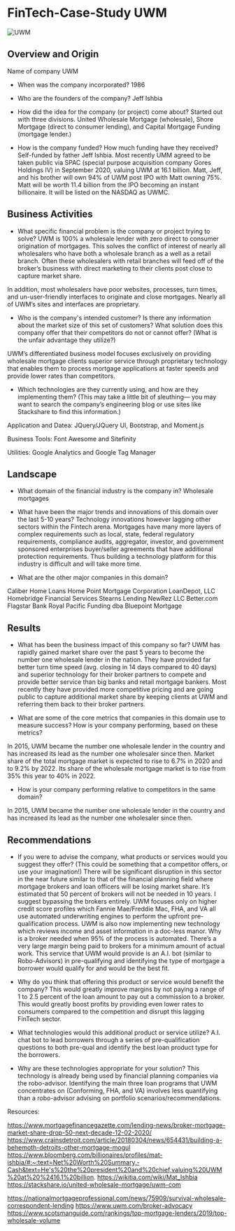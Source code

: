 # FinTech-Case-Study UWM
![UWM](https://www.housingwire.com/wp-content/uploads/2020/09/UWM-1.jpg)

## Overview and Origin

Name of company   UWM

* When was the company incorporated?  1986

* Who are the founders of the company?  Jeff Ishbia

* How did the idea for the company (or project) come about?  Started out with three divisions.  United Wholesale Mortgage (wholesale), Shore Mortgage (direct to consumer lending), and Capital Mortgage Funding (mortgage lender.)

* How is the company funded? How much funding have they received? Self-funded by father Jeff Ishbia. Most recently UMM agreed to be taken public via SPAC (special purpose acquisition company Gores Holdings IV) in September 2020, valuing UWM at 16.1 billion.  Matt, Jeff, and his brother will own 94% of UWM post IPO with Matt owning 75%.  Matt will be worth 11.4 billion from the IPO becoming an instant billionaire.  It will be listed on the NASDAQ as UWMC.  


## Business Activities

* What specific financial problem is the company or project trying to solve?  UWM is 100% a wholesale lender with zero direct to consumer origination of mortgages.  This solves the conflict of interest of nearly all wholesalers who have both a wholesale branch as a well as a retail branch.  Often these wholesalers with retail branches will feed off of the broker’s business with direct marketing to their clients post close to capture market share.

In addition, most wholesalers have poor websites, processes, turn times, and un-user-friendly interfaces to originate and close mortgages.  Nearly all of UWM’s sites and interfaces are proprietary.   

* Who is the company's intended customer?  Is there any information about the market size of this set of customers?
What solution does this company offer that their competitors do not or cannot offer? (What is the unfair advantage they utilize?)

UWM’s differentiated business model focuses exclusively on providing wholesale mortgage clients superior service through proprietary technology that enables them to process mortgage applications at faster speeds and provide lower rates than competitors.

* Which technologies are they currently using, and how are they implementing them? (This may take a little bit of sleuthing–– you may want to search the company’s engineering blog or use sites like Stackshare to find this information.)

Application and Datea:  JQuery/JQuery UI, Bootstrap, and Moment.js

Business Tools:  Font Awesome and Sitefinity

Utilities:  Google Analytics and Google Tag Manager

## Landscape

* What domain of the financial industry is the company in?   Wholesale mortgages

* What have been the major trends and innovations of this domain over the last 5-10 years?  Technology innovations however lagging other sectors within the Fintech arena.  Mortgages have many more layers of complex requirements such as local, state, federal regulatory requirements, compliance audits, aggregator, investor, and government sponsored enterprises buyer/seller agreements that have additional protection requirements.   Thus building a technology platform for this industry is difficult and will take more time. 

* What are the other major companies in this domain?

Caliber Home Loans
Home Point Mortgage Corporation
LoanDepot, LLC
Homebridge Financial Services
Stearns Lending
NewRez LLC
Better.com
Flagstar Bank
Royal Pacific Funding dba Bluepoint Mortgage


## Results

* What has been the business impact of this company so far?  UWM has rapidly gained market share over the past 5 years to become the number one wholesale lender in the nation.  They have provided far better turn time speed (avg. closing in 14 days compared to 40 days) and superior technology for their broker partners to compete and provide better service than big banks and retail mortgage bankers.  Most recently they have provided more competitive pricing and are going public to capture additional market share by keeping clients at UWM and referring them back to their broker partners.  


* What are some of the core metrics that companies in this domain use to measure success? How is your company performing, based on these metrics?  

 In 2015, UWM became the number one wholesale lender in the country and has increased its lead as the number one wholesaler since then.  Market share of the total mortgage market is expected to rise to 6.7% in 2020 and to 9.2% by 2022.  Its share of the wholesale mortgage market is to rise from 35% this year to 40% in 2022.  


* How is your company performing relative to competitors in the same domain?   

In 2015, UWM became the number one wholesale lender in the country and has increased its lead as the number one wholesaler since then.  


## Recommendations

* If you were to advise the company, what products or services would you suggest they offer? (This could be something that a competitor offers, or use your imagination!)   There will be significant disruption in this sector in the near future similar to that of the financial planning field where mortgage brokers and loan officers will be losing market share.  It’s estimated that 50 percent of brokers will not be needed in 10 years.  I suggest bypassing the brokers entirely. UWM focuses only on higher credit score profiles which Fannie Mae/Freddie Mac, FHA, and VA all use automated underwriting engines to perform the upfront pre-qualification process.  UWM is also now implementing new technology which reviews income and asset information in a doc-less manor.  Why is a broker needed when 95% of the process is automated.  There’s a very large margin being paid to brokers for a minimum amount of actual work.  This service that UWM would provide is an A.I. bot (similar to Robo-Advisors) in pre-qualifying and identifying the type of mortgage a borrower would qualify for and would be the best fit.   

* Why do you think that offering this product or service would benefit the company?  This would greatly improve margins by not paying a range of 1 to 2.5 percent of the loan amount to pay out a commission to a broker.  This would greatly boost profits by providing even lower rates to consumers compared to the competition and disrupt this lagging FinTech sector.  

* What technologies would this additional product or service utilize?  A.I. chat bot to lead borrowers through a series of pre-qualification questions to both pre-qual and identify the best loan product type for the borrowers. 			  

* Why are these technologies appropriate for your solution?  This technology is already being used by financial planning companies via the robo-advisor.  Identifying the main three loan programs that UWM concentrates on (Conforming, FHA, and VA) involves less quantifying than a robo-advisor advising on portfolio scenarios/recommendations.


Resources:

https://www.mortgagefinancegazette.com/lending-news/broker-mortgage-market-share-drop-50-next-decade-12-02-2020/
https://www.crainsdetroit.com/article/20180304/news/654431/building-a-behemoth-detroits-other-mortgage-mogul
https://www.bloomberg.com/billionaires/profiles/mat-ishbia/#:~:text=Net%20Worth%20Summary,-Cash&text=He's%20the%20president%20and%20chief,valuing%20UWM%20at%20%2416.1%20billion.
https://wikitia.com/wiki/Mat_Ishbia
https://stackshare.io/united-wholesale-mortgage/uwm-com

https://nationalmortgageprofessional.com/news/75909/survival-wholesale-correspondent-lending
https://www.uwm.com/broker-advocacy
https://www.scotsmanguide.com/rankings/top-mortgage-lenders/2019/top-wholesale-volume


